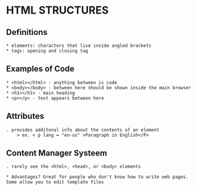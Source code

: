# HTML STRUCTURES
## Definitions
    * elements: characters that live inside angled brackets 
    * tags: opening and closing tag

## Examples of Code
    * <html></html> - anything between is code
    * <body></body> - between here should be shown inside the main browser
    * <h1></h1> - main heading
    * <p></p> - text appears between here

## Attributes
    . provides additonal info about the contents of an element
        > ex. < p lang = "en-us" >Paragraph in English</P>

## Content Manager Systeem
    . rarely see the <html>, <head>, or <body> elements

    * Advantages? Great for people who don't know how to write web pages. Some allow you to edit template files
    
